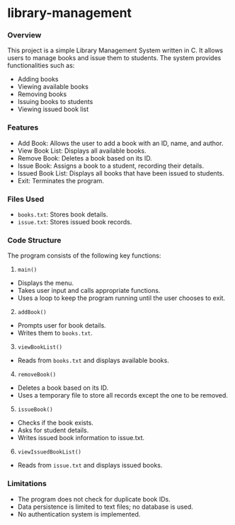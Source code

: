 # library-management
### Overview
This project is a simple Library Management System written in C. It allows users to manage books and issue them to students. The system provides functionalities such as:
- Adding books
- Viewing available books
- Removing books
- Issuing books to students
- Viewing issued book list
### Features
- Add Book: Allows the user to add a book with an ID, name, and author.
- View Book List: Displays all available books.
- Remove Book: Deletes a book based on its ID.
- Issue Book: Assigns a book to a student, recording their details.
- Issued Book List: Displays all books that have been issued to students.
- Exit: Terminates the program.
### Files Used
- `books.txt`: Stores book details.
- `issue.txt`: Stores issued book records.
### Code Structure
The program consists of the following key functions:
1. `main()`
- Displays the menu.
- Takes user input and calls appropriate functions.
- Uses a loop to keep the program running until the user chooses to exit.
2. `addBook()`
- Prompts user for book details.
- Writes them to `books.txt`.
3. `viewBookList()`
- Reads from `books.txt` and displays available books.
4. `removeBook()`
- Deletes a book based on its ID.
- Uses a temporary file to store all records except the one to be removed.
5. `issueBook()`
- Checks if the book exists.
- Asks for student details.
- Writes issued book information to issue.txt.
6. `viewIssuedBookList()`
- Reads from `issue.txt` and displays issued books.
### Limitations
- The program does not check for duplicate book IDs.
- Data persistence is limited to text files; no database is used.
- No authentication system is implemented.
